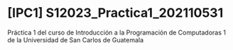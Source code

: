 # [IPC1] S12023_Practica1_202110531
Práctica 1 del curso de Introducción a la Programación de Computadoras 1 de la Universidad de San Carlos de Guatemala
